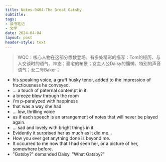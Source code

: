 ```yaml
---
title: Notes-0404-The Great Gatsby
subtitle: 
tags: 
- 读书笔记
- 文学
date: 2024-04-04
layout: post
header-style: text
---
```



> WQC：核心人物在这部分悉数登场。有多处精彩的描写：Tom的经历、与人交谈时的语气、神态；豪宅的布景；女主人公Daisy的慵懒、特别的声音语气；女二号Baker；


- his speaking voice, a gruff husky tenor, added to the impression of fractiousness he conveyed.
- ... a touch of paternal contempt in it
- a breeze blew through the room
- i'm p-paralyzed with happiness
- that was a way she had
- ... low, thrilling voice
- as if each speech is an arrangement of notes that will never be played again.
- ... sad and lovely with bright things in it
- Evidently it surprised her as much as it did me...
- How you ever get anything done is beyond me.
- It occurred to me now that I had seen her, or a picture of her, somewhere before.
- "Gatsby?" demanded Daisy. "What Gatsby?"